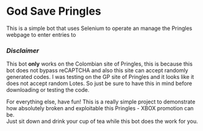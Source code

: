 # God Save Pringles

This is a simple bot that uses Selenium to operate an manage the Pringles webpage to enter entries to 

### *Disclaimer* 
This bot **only** works on the Colombian site of Pringles, this is because this 
bot does not bypass reCAPTCHA and also this site can accept randomly generated codes. 
I was testing on the GP site of Pringles and it looks like it does not accept random Lotes. 
So just be sure to have this in mind before downloading or testing the code.

For everything else, have fun! This is a really simple project to demonstrate how 
absolutely broken and exploitable this Pringles - XBOX promotion can be.  
Just sit down and drink your cup of tea while this bot does the work for you.
